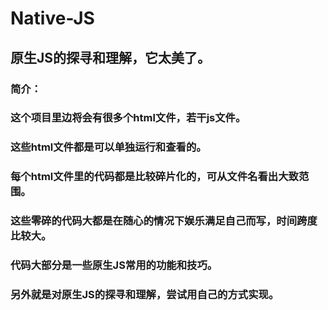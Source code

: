 # Native-JS
## 原生JS的探寻和理解，它太美了。

### 简介：
### 这个项目里边将会有很多个html文件，若干js文件。

### 这些html文件都是可以单独运行和查看的。

### 每个html文件里的代码都是比较碎片化的，可从文件名看出大致范围。

### 这些零碎的代码大都是在随心的情况下娱乐满足自己而写，时间跨度比较大。

### 代码大部分是一些原生JS常用的功能和技巧。

### 另外就是对原生JS的探寻和理解，尝试用自己的方式实现。


